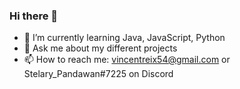 ### Hi there 👋

- 🌱 I’m currently learning Java, JavaScript, Python
- 💬 Ask me about my different projects
- 📫 How to reach me: vincentreix54@gmail.com or Stelary_Pandawan#7225 on Discord
